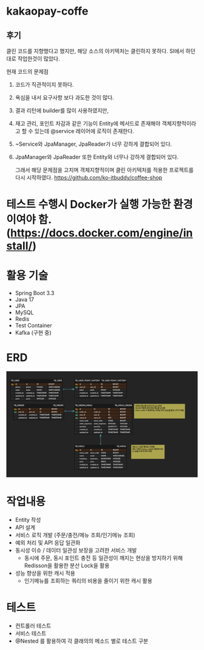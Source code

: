 # kakaopay-coffe

## 후기
클린 코드를 지향했다고 했지만, 해당 소스의 아키텍처는 클린하지 못하다.
SI에서 하던대로 작업한것이 많았다.

현재 코드의 문제점
1. 코드가 직관적이지 못하다.
2. 욕심을 내서 요구사항 보다 과도한 것이 많다.
3. 결과 리턴에 builder를 많이 사용하였지만,
4. 재고 관리, 포인트 차감과 같은 기능이 Entity에 메서드로 존재해야 객체지향적이라고 할 수 있는데 @service 레이어에 로직이 존재한다.
5. ~Service와 JpaManager, JpaReader가 너무 강하게 결합되어 있다.
6. JpaManager와 JpaReader 또한 Entity와 너무나 강하게 결합되어 있다.

   그래서 해당 문제점을 고치며 객체지향적이며 클린 아키텍처를 적용한 프로젝트를 다시 시작하였다.
   https://github.com/ko-itbuddy/coffee-shop



# 테스트 수행시 Docker가 실행 가능한 환경이여야 함. (https://docs.docker.com/engine/install/)

# 활용 기술
- Spring Boot 3.3
- Java 17
- JPA
- MySQL
- Redis
- Test Container
- Kafka (구현 중)

# ERD

![erd.png](erd.png)

# 작업내용
- Entity 작성
- API 설계
- 서비스 로직 개발 (주문/충전/메뉴 조회/인기메뉴 조회)
- 예외 처리 및 API 응답 일관화
- 동시성 이슈 / 데이터 일관성 보장을 고려한 서비스 개발 
  - 동시에 주문, 동시 포인트 충전 등 일관성이 깨지는 현상을 방지하기 위해 Redisson을 활용한 분산 Lock을 활용
- 성능 향상을 위한 캐시 적용
  - 인기메뉴를 조회하는 쿼리의 비용을 줄이기 위한 캐시 활용

# 테스트
- 컨트롤러 테스트
- 서비스 테스트
- @Nested 를 활용하여 각 클래의의 메소드 별로 테스트 구분

